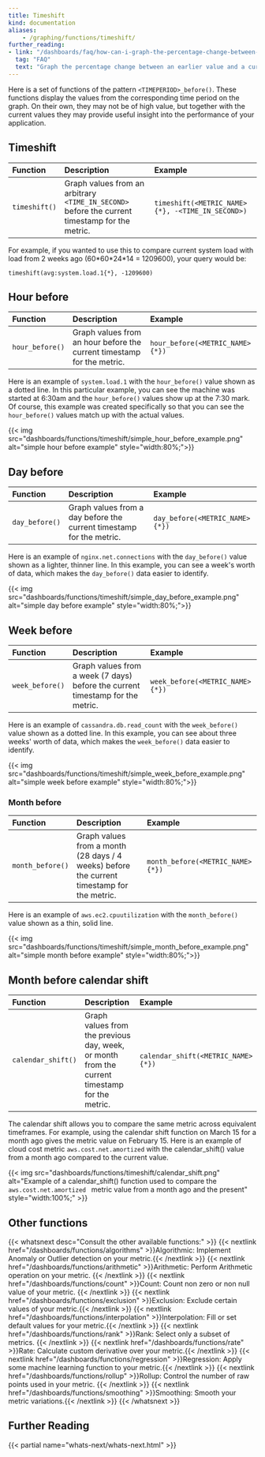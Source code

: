 ```yaml
---
title: Timeshift
kind: documentation
aliases:
    - /graphing/functions/timeshift/
further_reading:
- link: "/dashboards/faq/how-can-i-graph-the-percentage-change-between-an-earlier-value-and-a-current-value/"
  tag: "FAQ"
  text: "Graph the percentage change between an earlier value and a current value."
---
```


Here is a set of functions of the pattern `<TIMEPERIOD>_before()`. These functions display the values from the corresponding time period on the graph. On their own, they may not be of high value, but together with the current values they may provide useful insight into the performance of your application.

## Timeshift

| Function      | Description                                                                                    | Example                                          |
|:--------------|:-----------------------------------------------------------------------------------------------|:-------------------------------------------------|
| `timeshift()` | Graph values from an arbitrary `<TIME_IN_SECOND>` before the current timestamp for the metric. | `timeshift(<METRIC_NAME>{*}, -<TIME_IN_SECOND>)` |

For example, if you wanted to use this to compare current system load with load from 2 weeks ago (60\*60\*24\*14 = 1209600), your query would be:

```text
timeshift(avg:system.load.1{*}, -1209600)
```

## Hour before

| Function        | Description                                                            | Example                         |
|:----------------|:-----------------------------------------------------------------------|:--------------------------------|
| `hour_before()` | Graph values from an hour before the current timestamp for the metric. | `hour_before(<METRIC_NAME>{*})` |

Here is an example of `system.load.1` with the `hour_before()` value shown as a dotted line. In this particular example, you can see the machine was started at 6:30am and the `hour_before()` values show up at the 7:30 mark. Of course, this example was created specifically so that you can see the `hour_before()` values match up with the actual values.

{{< img src="dashboards/functions/timeshift/simple_hour_before_example.png" alt="simple hour before example" style="width:80%;">}}

## Day before

| Function       | Description                                                          | Example                        |
|:---------------|:---------------------------------------------------------------------|:-------------------------------|
| `day_before()` | Graph values from a day before the current timestamp for the metric. | `day_before(<METRIC_NAME>{*})` |

Here is an example of `nginx.net.connections` with the `day_before()` value shown as a lighter, thinner line. In this example, you can see a week's worth of data, which makes the `day_before()` data easier to identify.

{{< img src="dashboards/functions/timeshift/simple_day_before_example.png" alt="simple day before example" style="width:80%;">}}

## Week before

| Function        | Description                                                                    | Example                         |
|:----------------|:-------------------------------------------------------------------------------|:--------------------------------|
| `week_before()` | Graph values from a week (7 days) before the current timestamp for the metric. | `week_before(<METRIC_NAME>{*})` |

Here is an example of `cassandra.db.read_count` with the `week_before()` value shown as a dotted line. In this example, you can see about three weeks' worth of data, which makes the `week_before()` data easier to identify.

{{< img src="dashboards/functions/timeshift/simple_week_before_example.png" alt="simple week before example" style="width:80%;">}}

### Month before

| Function         | Description                                                                                | Example                          |
|:-----------------|:-------------------------------------------------------------------------------------------|:---------------------------------|
| `month_before()` | Graph values from a month (28 days / 4 weeks) before the current timestamp for the metric. | `month_before(<METRIC_NAME>{*})` |

Here is an example of `aws.ec2.cpuutilization` with the `month_before()` value shown as a thin, solid line.

{{< img src="dashboards/functions/timeshift/simple_month_before_example.png" alt="simple month before example" style="width:80%;">}}


## Month before calendar shift

| Function           | Description                                                                                   | Example                            |
|:-------------------|:----------------------------------------------------------------------------------------------|:-----------------------------------|
| `calendar_shift()` | Graph values from the previous day, week, or month from the current timestamp for the metric. | `calendar_shift(<METRIC_NAME>{*})` |

The calendar shift allows you to compare the same metric across equivalent timeframes. For example, using the calendar shift function on March 15 for a month ago gives the metric value on February 15. Here is an example of cloud cost metric `aws.cost.net.amortized` with the calendar_shift() value from a month ago compared to the current value.

{{< img src="dashboards/functions/timeshift/calendar_shift.png" alt="Example of a calendar_shift() function used to compare the `aws.cost.net.amortized ` metric value from a month ago and the present" style="width:100%;" >}}

## Other functions

{{< whatsnext desc="Consult the other available functions:" >}}
    {{< nextlink href="/dashboards/functions/algorithms" >}}Algorithmic: Implement Anomaly or Outlier detection on your metric.{{< /nextlink >}}
    {{< nextlink href="/dashboards/functions/arithmetic" >}}Arithmetic: Perform Arithmetic operation on your metric.  {{< /nextlink >}}
    {{< nextlink href="/dashboards/functions/count" >}}Count: Count non zero or non null value of your metric. {{< /nextlink >}}
    {{< nextlink href="/dashboards/functions/exclusion" >}}Exclusion: Exclude certain values of your metric.{{< /nextlink >}}
    {{< nextlink href="/dashboards/functions/interpolation" >}}Interpolation: Fill or set default values for your metric.{{< /nextlink >}}
    {{< nextlink href="/dashboards/functions/rank" >}}Rank: Select only a subset of metrics. {{< /nextlink >}}
    {{< nextlink href="/dashboards/functions/rate" >}}Rate: Calculate custom derivative over your metric.{{< /nextlink >}}
    {{< nextlink href="/dashboards/functions/regression" >}}Regression: Apply some machine learning function to your metric.{{< /nextlink >}}
    {{< nextlink href="/dashboards/functions/rollup" >}}Rollup: Control the number of raw points used in your metric. {{< /nextlink >}}
    {{< nextlink href="/dashboards/functions/smoothing" >}}Smoothing: Smooth your metric variations.{{< /nextlink >}}
{{< /whatsnext >}}

## Further Reading

{{< partial name="whats-next/whats-next.html" >}}
